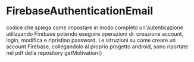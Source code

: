 # FirebaseAuthenticationEmail
codice che spiega come impostare in modo completo un'autenticazione utilizzando Firebase potendo eseguire operazioni di: creazione account, login, modifica e ripristino password. Le istruzioni su come creare un account Firebase, collegandolo al proprio progetto android, sono riportate nel pdf della repository getMotivation()
